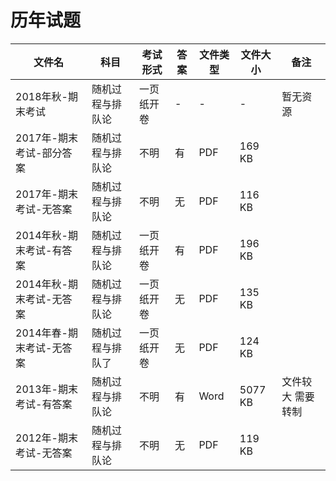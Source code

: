 # 历年试题

文件名|科目|考试形式|答案|文件类型|文件大小|备注
---|---|---|---|---|---|---
2018年秋-期末考试|随机过程与排队论|一页纸开卷|-|-|-|暂无资源
2017年-期末考试-部分答案|随机过程与排队论|不明|有|PDF|169 KB
2017年-期末考试-无答案|随机过程与排队论|不明|无|PDF|116 KB
2014年秋-期末考试-有答案|随机过程与排队论|一页纸开卷|有|PDF|196 KB
2014年秋-期末考试-无答案|随机过程与排队论|一页纸开卷|无|PDF|135 KB
2014年春-期末考试-无答案|随机过程与排队了|一页纸开卷|无|PDF|124 KB
2013年-期末考试-有答案|随机过程与排队论|不明|有|Word|5077 KB|文件较大 需要转制
2012年-期末考试-无答案|随机过程与排队论|不明|无|PDF|119 KB
